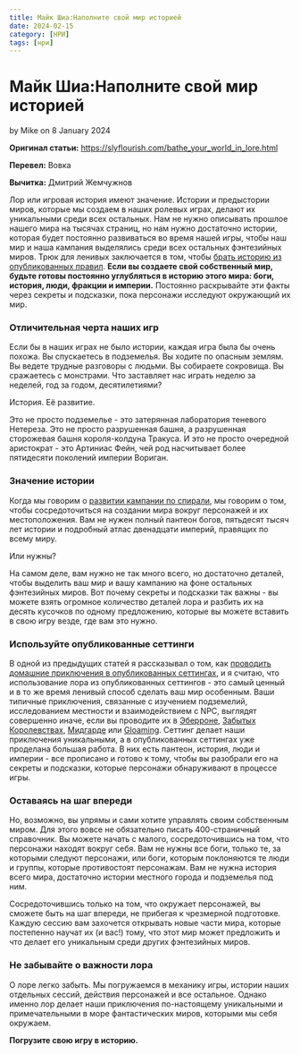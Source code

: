 ```yaml
---
title: Майк Шиа:Наполните свой мир историей
date: 2024-02-15
category: [НРИ]
tags: [нри]
---
```


# Майк Шиа:Наполните свой мир историей

by Mike on 8 January 2024

**Оригинал статьи:** https://slyflourish.com/bathe_your_world_in_lore.html

**Перевел:** Вовка

**Вычитка:** Дмитрий Жемчужнов

Лор или игровая история имеют значение. Истории и предыстории миров, которые мы создаем в наших ролевых играх, делают их уникальными среди всех остальных. Нам не нужно описывать прошлое нашего мира на тысячах страниц, но нам нужно достаточно истории, которая будет постоянно развиваться во время нашей игры, чтобы наш мир и наша кампания выделялись среди всех остальных фэнтезийных миров. Трюк для ленивых заключается в том, чтобы [брать историю из опубликованных правил](https://slyflourish.com/homebrew_adventures_in_published_settings.html). **Если вы создаете свой собственный мир, будьте готовы постоянно углубляться в историю этого мира: боги, история, люди, фракции и империи.** Постоянно раскрывайте эти факты через секреты и подсказки, пока персонажи исследуют окружающий их мир.

### Отличительная черта наших игр

Если бы в наших играх не было истории, каждая игра была бы очень похожа. Вы спускаетесь в подземелья. Вы ходите по опасным землям. Вы ведете трудные разговоры с людьми. Вы собираете сокровища. Вы сражаетесь с монстрами. Что заставляет нас играть неделю за неделей, год за годом, десятилетиями?

История. Её развитие.

Это не просто подземелье - это затерянная лаборатория теневого Нетереза. Это не просто разрушенная башня, а разрушенная сторожевая башня короля-колдуна Тракуса. И это не просто очередной аристократ - это Артиниас Фейн, чей род насчитывает более пятидесяти поколений империи Вориган.

### Значение истории

Когда мы говорим о [развитии кампании по спирали](https://slyflourish.com/spiral_campaign_building.html), мы говорим о том, чтобы сосредоточиться на создании мира вокруг персонажей и их местоположения. Вам не нужен полный пантеон богов, пятьдесят тысяч лет истории и подробный атлас двенадцати империй, правящих по всему миру.

Или нужны?

На самом деле, вам нужно не так много всего, но достаточно деталей, чтобы выделить ваш мир и вашу кампанию на фоне остальных фэнтезийных миров. Вот почему секреты и подсказки так важны - вы можете взять огромное количество деталей лора и разбить их на десять кусочков по одному предложению, которые вы можете вставить в свою игру везде, где вам это нужно.

### Используйте опубликованные сеттинги

В одной из предыдущих статей я рассказывал о том, как [проводить домашние приключения в опубликованных сеттингах](https://slyflourish.com/homebrew_adventures_in_published_settings.html), и я считаю, что использование лора из опубликованных сеттингов - это самый ценный и в то же время ленивый способ сделать ваш мир особенным. Ваши типичные приключения, связанные с изучением подземелий, исследованием местности и взаимодействием с NPC, выглядят совершенно иначе, если вы проводите их в [Эберроне](https://www.amazon.com/Eberron-Campaign-Setting-Adventure-Dungeons/dp/0786966890?crid=2VSPSXMQDWBCV&tag=slyflourish-20), [Забытых Королевствах](https://www.amazon.com/Sword-Coast-Adventurers-Guide-Accessory/dp/0786965800?crid=348192I2DDP8H&tag=slyflourish-20), [Мидгарде](https://www.drivethrurpg.com/product/359512/Midgard-Worldbook-for-5th-Edition?affiliate_id=70406) или [Gloaming](https://www.thearcanelibrary.com/products/cursed-scroll-zine-vol-1-diablerie). Сеттинг делает наши приключения уникальными, а в опубликованных сеттингах уже проделана большая работа. В них есть пантеон, история, люди и империи - все прописано и готово к тому, чтобы вы разобрали его на секреты и подсказки, которые персонажи обнаруживают в процессе игры.

### Оставаясь на шаг впереди

Но, возможно, вы упрямы и сами хотите управлять своим собственным миром. Для этого вовсе не обязательно писать 400-страничный справочник. Вы можете начать с малого, сосредоточившись на том, что персонажи находят вокруг себя. Вам не нужны все боги, только те, за которыми следуют персонажи, или боги, которым поклоняются те люди и группы, которые противостоят персонажам. Вам не нужна история всего мира, достаточно истории местного города и подземелья под ним.

Сосредоточившись только на том, что окружает персонажей, вы сможете быть на шаг впереди, не прибегая к чрезмерной подготовке. Каждую сессию вам захочется открывать новые части мира, которые постепенно научат их (и вас!) тому, что этот мир может предложить и что делает его уникальным среди других  фэнтезийных миров.

### Не забывайте о важности лора

О лоре легко забыть. Мы погружаемся в механику игры, истории наших отдельных сессий, действия персонажей и все остальное. Однако именно лор делает наши приключения по-настоящему уникальными и примечательными в море фантастических миров, которыми мы себя окружаем.

**Погрузите свою игру в историю.**